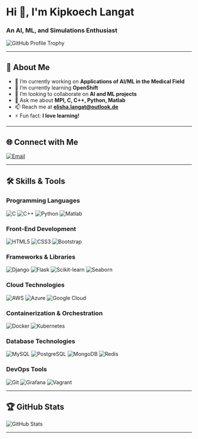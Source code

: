 # Hi 👋, I'm Kipkoech Langat

### An AI, ML, and Simulations Enthusiast

![GitHub Profile Trophy](https://github-profile-trophy.vercel.app/?username=langakipkoech)

---

## 🚀 About Me

- 🔭 I’m currently working on **Applications of AI/ML in the Medical Field**  
- 🌱 I’m currently learning **OpenShift**  
- 👯 I’m looking to collaborate on **AI and ML projects**  
- 💬 Ask me about **MPI, C, C++, Python, Matlab**  
- 📫 Reach me at **elisha.langat@outlook.de**  
- ⚡ Fun fact: **I love learning!**

---

## 🌐 Connect with Me

[![Email](https://img.shields.io/badge/Email-elisha.langat%40outlook.de-blue)](mailto:elisha.langat@outlook.de)

---

## 🛠️ Skills & Tools

### Programming Languages
![C](https://img.shields.io/badge/C-%2300599C.svg?style=flat&logo=c&logoColor=white)
![C++](https://img.shields.io/badge/C++-%2300599C.svg?style=flat&logo=c%2B%2B&logoColor=white)
![Python](https://img.shields.io/badge/Python-%233776AB.svg?style=flat&logo=python&logoColor=white)
![Matlab](https://img.shields.io/badge/Matlab-%23FF5E99.svg?style=flat&logo=mathworks&logoColor=white)

### Front-End Development
![HTML5](https://img.shields.io/badge/HTML5-%23E34F26.svg?style=flat&logo=html5&logoColor=white)
![CSS3](https://img.shields.io/badge/CSS3-%231572B6.svg?style=flat&logo=css3&logoColor=white)
![Bootstrap](https://img.shields.io/badge/Bootstrap-%237952B3.svg?style=flat&logo=bootstrap&logoColor=white)

### Frameworks & Libraries
![Django](https://img.shields.io/badge/Django-%23092E20.svg?style=flat&logo=django&logoColor=white)
![Flask](https://img.shields.io/badge/Flask-%23000000.svg?style=flat&logo=flask&logoColor=white)
![Scikit-learn](https://img.shields.io/badge/Scikit--learn-%23F7931E.svg?style=flat&logo=scikit-learn&logoColor=white)
![Seaborn](https://img.shields.io/badge/Seaborn-%23CC2A51.svg?style=flat&logo=python&logoColor=white)

### Cloud Technologies
![AWS](https://img.shields.io/badge/AWS-%23FF9900.svg?style=flat&logo=amazon-aws&logoColor=white)
![Azure](https://img.shields.io/badge/Azure-%230072C6.svg?style=flat&logo=microsoft-azure&logoColor=white)
![Google Cloud](https://img.shields.io/badge/GCP-%234285F4.svg?style=flat&logo=google-cloud&logoColor=white)

### Containerization & Orchestration
![Docker](https://img.shields.io/badge/Docker-%232496ED.svg?style=flat&logo=docker&logoColor=white)
![Kubernetes](https://img.shields.io/badge/Kubernetes-%23326CE5.svg?style=flat&logo=kubernetes&logoColor=white)

### Database Technologies
![MySQL](https://img.shields.io/badge/MySQL-%234479A1.svg?style=flat&logo=mysql&logoColor=white)
![PostgreSQL](https://img.shields.io/badge/PostgreSQL-%23336791.svg?style=flat&logo=postgresql&logoColor=white)
![MongoDB](https://img.shields.io/badge/MongoDB-%2347A248.svg?style=flat&logo=mongodb&logoColor=white)
![Redis](https://img.shields.io/badge/Redis-%23DC382D.svg?style=flat&logo=redis&logoColor=white)

### DevOps Tools
![Git](https://img.shields.io/badge/Git-%23F05033.svg?style=flat&logo=git&logoColor=white)
![Grafana](https://img.shields.io/badge/Grafana-%23F46800.svg?style=flat&logo=grafana&logoColor=white)
![Vagrant](https://img.shields.io/badge/Vagrant-%230076C6.svg?style=flat&logo=vagrant&logoColor=white)

---

## 🏆 GitHub Stats
![GitHub Stats](https://github-readme-stats.vercel.app/api?username=langakipkoech&show_icons=true&theme=radical)

---
